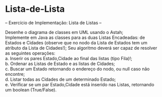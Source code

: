 # Lista-de-Lista

– Exercício de Implementação: Lista de Listas –

  Desenhe o diagrama de classes em UML usando o Astah;
<br>
  Implemente em Java as classes para as duas Listas Encadeadas: de Estados e Cidades (observe que no nodo da Lista de Estados tem um atributo da Lista de Cidades!);
Seu algoritmo deverá ser capaz de resolver as seguintes operações:
<br>
  a. Inserir os pares Estado,Cidade ao final das listas (tipo Fila)!;
<br>
  b. Ordenar as Listas de Estado e as listas de Cidades;
<br>
  c. Buscar um Estado retornando o endereço do nodo, ou null caso não 
encontre;
<br>
  d. Listar todas as Cidades de um determinado Estado;
<br>
  e. Verificar se um par Estado,Cidade está inserido nas Listas, retornando 
um boolean (True/False).
<br>

